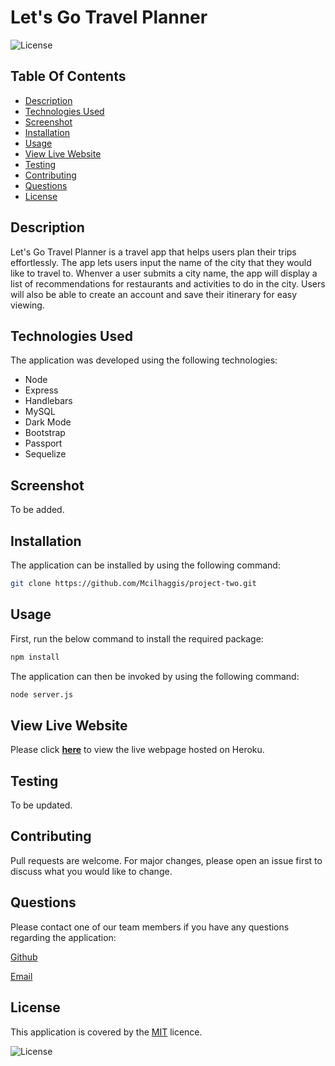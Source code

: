 # Let's Go Travel Planner
![License](https://img.shields.io/badge/License%3A-MIT-darkgreen.svg)

## Table Of Contents
  - [Description](#description)
  - [Technologies Used](#technologies-used)
  - [Screenshot](#screenshot)
  - [Installation](#installation)
  - [Usage](#usage)
  - [View Live Website](#view-live-website)
  - [Testing](#testing)
  - [Contributing](#contributing)
  - [Questions](#questions)
  - [License](#license)

## Description
Let's Go Travel Planner is a travel app that helps users plan their trips effortlessly. The app lets users input the name of the city that they would like to travel to. Whenver a user submits a city name, the app will display a list of recommendations for restaurants and activities to do in the city. Users will also be able to create an account and save their itinerary for easy viewing.

## Technologies Used

The application was developed using the following technologies:
- Node
- Express
- Handlebars
- MySQL
- Dark Mode
- Bootstrap
- Passport
- Sequelize

## Screenshot

To be added. 
![]()

## Installation

The application can be installed by using the following command: 

```bash
git clone https://github.com/Mcilhaggis/project-two.git
```

## Usage

First, run the below command to install the required package:

```bash
npm install
```
The application can then be invoked by using the following command: 

```bash
node server.js
```

## View Live Website  
Please click **[here]()** to view the live webpage hosted on Heroku.

## Testing

To be updated.

## Contributing

Pull requests are welcome. For major changes, please open an issue first to discuss what you would like to change.

## Questions

Please contact one of our team members if you have any questions regarding the application:

[Github](https://github.com/caymanh)

[Email](mailto:hengcayman@gmail.com)

## License

This application is covered by the [MIT](https://choosealicense.com/licenses/mit/) licence.

![License](https://img.shields.io/badge/License%3A-MIT-darkgreen.svg)
